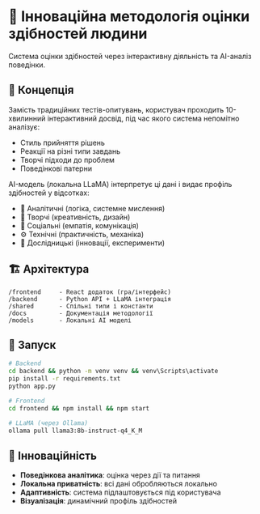 # 🧠 Інноваційна методологія оцінки здібностей людини

Система оцінки здібностей через інтерактивну діяльність та AI-аналіз поведінки.

## 🎯 Концепція

Замість традиційних тестів-опитувань, користувач проходить 10-хвилинний інтерактивний досвід, 
під час якого система непомітно аналізує:
- Стиль прийняття рішень
- Реакції на різні типи завдань  
- Творчі підходи до проблем
- Поведінкові патерни

AI-модель (локальна LLaMA) інтерпретує ці дані і видає профіль здібностей у відсотках:
- 🧠 Аналітичні (логіка, системне мислення)
- 🎨 Творчі (креативність, дизайн) 
- 👥 Соціальні (емпатія, комунікація)
- ⚙️ Технічні (практичність, механіка)
- 🔬 Дослідницькі (інновації, експерименти)

## 🏗️ Архітектура

```
/frontend     - React додаток (гра/інтерфейс)
/backend      - Python API + LLaMA інтеграція  
/shared       - Спільні типи і константи
/docs         - Документація методології
/models       - Локальні AI моделі
```

## 🚀 Запуск

```bash
# Backend
cd backend && python -m venv venv && venv\Scripts\activate
pip install -r requirements.txt
python app.py

# Frontend  
cd frontend && npm install && npm start

# LLaMA (через Ollama)
ollama pull llama3:8b-instruct-q4_K_M
```

## 🔬 Інноваційність

- **Поведінкова аналітика**: оцінка через дії та питання
- **Локальна приватність**: всі дані обробляються локально
- **Адаптивність**: система підлаштовується під користувача
- **Візуалізація**: динамічний профіль здібностей